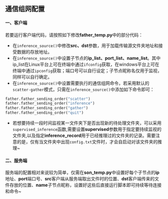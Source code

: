 ## 通信组网配置

#### 一、客户端

若要运行客户端代码，请按照如下修改**father_temp.py**中的部分代码：

- 在`inference_source()`中修改**src、dst**参数，用于加载传输源文件夹地址和接受数据的存放地址。
- 在`inference_source()`中设置子节点的**ip_list、port_list、name_list**。其中ip_list在Linux平台上可在终端中通过`ifconfig`获取，在windows平台上可在终端中通过`ipconfig`获取；端口号可以自行设定；子节点昵称名仅用于监视，同样可以自行确定。
- 在`inference_source()`中设置需要执行的通信组网命令，若采用默认的`scatter-gather`模式，只需在`inference_source()`中添加如下命令即可：


````py
father.father_sending_order("scatter")
father.father_sending_order("inference")
father.father_sending_order("gather")
father.father_sending_order("quit")
````
- 若想要持续一段时间监视某一文件夹下是否出现新的待处理文件夹，可以采用`supervised_inference`函数,需要设置**supervised**参数用于指定要持续监视的文件夹,以及指定**inference_record**用于已经推理过的文件夹的记录。需要注意的是，仅有当文件夹中出现`config.txt`文件时，才会自启动对该文件夹的推理~

#### 二、服务端

服务端的配置相对来说较为简单，仅需在**son_temp.py**中设置好每个子节点的**ip**地址、**port**端口号、**src**客户端从服务端取出文件时的位置、**dst**客户端传来的文件存放的位置、**name**子节点昵称，设置好这些后直接运行脚本即可持续等待连接和命令~